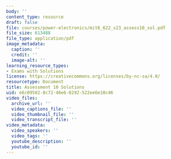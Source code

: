 ```yaml
---
body: ''
content_type: resource
draft: false
file: courses/power-electronics/mit6_622_s23_assess10_sol.pdf
file_size: 613488
file_type: application/pdf
image_metadata:
  caption: ''
  credit: ''
  image-alt: ''
learning_resource_types:
- Exams with Solutions
license: https://creativecommons.org/licenses/by-nc-sa/4.0/
resourcetype: Document
title: Assessment 10 Solutions
uid: e6c09582-8c72-46e6-8292-522ee6e10c46
video_files:
  archive_url: ''
  video_captions_file: ''
  video_thumbnail_file: ''
  video_transcript_file: ''
video_metadata:
  video_speakers: ''
  video_tags: ''
  youtube_description: ''
  youtube_id: ''
---
```

